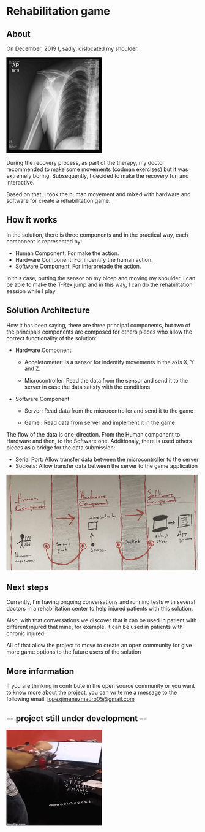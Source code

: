 # Rehabilitation game


## About
On December, 2019 I, sadly, dislocated my shoulder. 

<img src="./img/shoulderX-ray.png" width="250" height="250">

During the recovery process, as part of the therapy, my doctor recommended to make some movements (codman exercises) but it was extremely boring. Subsequently, I decided to make the recovery fun and interactive.

Based on that, I took the human movement and mixed with hardware and software for create a rehabilitation game. 

## How it works
In the solution, there is three components and in the practical way, each component is represented by:

* Human Component: For make the action. 
* Hardware Component: For indentify the human action.
* Software Component: For interpretade the action.

In this case, putting the sensor on my bicep and moving my shoulder, I can be able to make the T-Rex jump and in this way, I can do the rehabilitation session while I play 

## Solution Architecture

How it has been saying, there are three principal components, but two of the principals components are composed for others pieces who allow the correct functionality of the solution:

* Hardware Component

    * Acceletometer: Is a sensor for indentify movements in the axis X, Y and Z.

    * Microcontroller: Read the data from the sensor and send it to the server in case the data satisfy with the conditions

* Software Component
    * Server: Read data from the microcontroller and send it to the game

    * Game : Read data from server and implement it in the game


The flow of the data is one-direction. From the Human component to Hardware and then, to the Software one. Additionaly, there is used others pieces as a bridge for the data submission:

* Serial Port: Allow transfer data between the microcontroller to the server
* Sockets: Allow transfer data between the server to the game application

<img src="./img/rehabilitationGameDiagram.jpg" width="500" height="250">

## Next steps 

Currently, I'm having ongoing conversations and running tests with several doctors in a rehabilitation center to help injured patients with this solution.

Also, with that conversations we discover that it can be used in patient with different injured that mine, for example, it can be used in patients with chronic injured.

All of that allow the project to move to create an open community for give more game options to the future users of the solution 

## More information

If you are thinking in contribute in the open source community or you want to know more about the project, you can write me a message to the following email: lopezjimenezmauro05@gmail.com

## -- project still under development --

<img src="./img/3nafvm.gif" width="250" height="250">